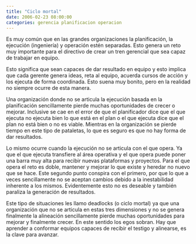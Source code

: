 ```yaml
---
title: "Ciclo mortal"
date: 2006-02-23 08:00:00
categories: gerencia planificacion operacion
---
```

Es muy común que en las grandes organizaciones la planificación, la ejecución (ingeniería) y operación estén separadas. Esto genera un reto muy importante para el directivo de crear un tren gerencial que sea capaz de trabajar en equipo.

Esto significa que sean capaces de dar resultado en equipo y esto implica que cada gerente genera ideas, reta al equipo, acuerda cursos de acción y los ejecuta de forma coordinada. Esto suena muy bonito, pero en la realidad no siempre ocurre de esta manera.

Una organización donde no se articula la ejecución basada en la planificación sencillamente pierde muchas oportunidades de crecer o mejorar. Inclusive se cae en el error de que el planificador dice que el que ejecuta no ejecuta bien lo que está en el plan o el que ejecuta dice que el plan no está bien o no es viable. Mientras en la organización se pierde tiempo en este tipo de pataletas, lo que es seguro es que no hay forma de dar resultados. 

Lo mismo ocurre cuando la ejecución no se articula con el que opera. Ya que el que ejecuta transfiere al área operativa y el que opera puede poner una barra muy alta para recibir nuevas plataformas y proyectos. Para el que opera el reto es doble, mantener y mejorar lo que existe y heredar no nuevo que se hace. Este segundo punto conspira con el primero, por que lo que a veces sencillamente no se aceptan cambios debido a la inestabilidad inherente a los mismos. Evidentemente esto no es deseable y también paraliza la generación de resultados.

Este tipo de situaciones les llamo deadlocks (o ciclo mortal) ya que una organización que no se articula en estas tres dimensiones y no se genera finalmente la alineación sencillamente pierde muchas oportunidades para mejorar y finalmente crecer. En este sentido los egos sobran. Hay que aprender a conformar equipos capaces de recibir el testigo y alinearse, es la clave para avanzar.